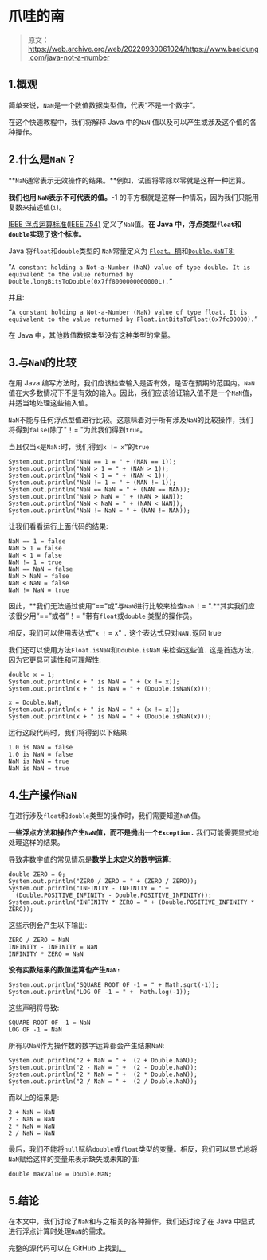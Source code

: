 # 爪哇的南

> 原文：<https://web.archive.org/web/20220930061024/https://www.baeldung.com/java-not-a-number>

## 1.概观

简单来说，`NaN`是一个数值数据类型值，代表“不是一个数字”。

在这个快速教程中，我们将解释 Java 中的`NaN` 值以及可以产生或涉及这个值的各种操作。

## 2.什么是`NaN`？

**`NaN`通常表示无效操作的结果。**例如，试图将零除以零就是这样一种运算。

**我们也用 `NaN`表示不可代表的值。**-1 的平方根就是这样一种情况，因为我们只能用复数来描述值(`i`)。

[IEEE 浮点运算标准(IEEE 754)](https://web.archive.org/web/20220523135107/https://en.wikipedia.org/wiki/IEEE_754) 定义了`NaN`值。**在 Java 中，浮点类型`float`和`double`实现了这个标准。**

Java 将`float`和`double`类型的 `NaN`常量定义为 [`Float`。楠](https://web.archive.org/web/20220523135107/https://docs.oracle.com/en/java/javase/11/docs/api/java.base/java/lang/Float.html#NaN)和[`Double.NaN`T8:](https://web.archive.org/web/20220523135107/https://docs.oracle.com/en/java/javase/11/docs/api/java.base/java/lang/Double.html#NaN)

”`A constant holding a Not-a-Number (NaN) value of type double. It is equivalent to the value returned by Double.longBitsToDouble(0x7ff8000000000000L).”`

并且:

`“A constant holding a Not-a-Number (NaN) value of type float. It is equivalent to the value returned by Float.intBitsToFloat(0x7fc00000).”`

在 Java 中，其他数值数据类型没有这种类型的常量。

## 3.与`NaN`的比较

在用 Java 编写方法时，我们应该检查输入是否有效，是否在预期的范围内。`NaN`值在大多数情况下不是有效的输入。因此，我们应该验证输入值不是一个`NaN`值，并适当地处理这些输入值。

`NaN`不能与任何浮点型值进行比较。这意味着对于所有涉及`NaN`的比较操作，我们将得到`false`(除了"！= "为此我们得到`true`。

当且仅当`x`是`NaN:`时，我们得到`x != x”`的`true`

```
System.out.println("NaN == 1 = " + (NAN == 1));
System.out.println("NaN > 1 = " + (NAN > 1));
System.out.println("NaN < 1 = " + (NAN < 1));
System.out.println("NaN != 1 = " + (NAN != 1));
System.out.println("NaN == NaN = " + (NAN == NAN));
System.out.println("NaN > NaN = " + (NAN > NAN));
System.out.println("NaN < NaN = " + (NAN < NAN));
System.out.println("NaN != NaN = " + (NAN != NAN)); 
```

让我们看看运行上面代码的结果:

```
NaN == 1 = false
NaN > 1 = false
NaN < 1 = false
NaN != 1 = true
NaN == NaN = false
NaN > NaN = false
NaN < NaN = false
NaN != NaN = true 
```

因此，**我们无法通过使用“==”或”与`NaN`进行比较来检查`NaN`！= ".**其实我们应该很少用“==”或者”！= "带有`float`或`double` 类型的操作员。

相反，我们可以使用表达式"`x !` = x" `.` 这个表达式只对`NAN.`返回 true

我们还可以使用方法`Float.isNaN`和`Double.isNaN` 来检查这些值`.` 这是首选方法，因为它更具可读性和可理解性:

```
double x = 1;
System.out.println(x + " is NaN = " + (x != x));
System.out.println(x + " is NaN = " + (Double.isNaN(x)));

x = Double.NaN;
System.out.println(x + " is NaN = " + (x != x));
System.out.println(x + " is NaN = " + (Double.isNaN(x))); 
```

运行这段代码时，我们将得到以下结果:

```
1.0 is NaN = false
1.0 is NaN = false
NaN is NaN = true
NaN is NaN = true
```

## 4.生产操作`NaN`

在进行涉及`float`和`double`类型的操作时，我们需要知道`NaN`值。

**一些浮点方法和操作产生`NaN`值，而不是抛出一个`Exception.`** 我们可能需要显式地处理这样的结果。

导致非数字值的常见情况是**数学上未定义的数字运算**:

```
double ZERO = 0;
System.out.println("ZERO / ZERO = " + (ZERO / ZERO));
System.out.println("INFINITY - INFINITY = " + 
  (Double.POSITIVE_INFINITY - Double.POSITIVE_INFINITY));
System.out.println("INFINITY * ZERO = " + (Double.POSITIVE_INFINITY * ZERO)); 
```

这些示例会产生以下输出:

```
ZERO / ZERO = NaN
INFINITY - INFINITY = NaN
INFINITY * ZERO = NaN 
```

**没有实数结果的数值运算也产生`NaN:`**

```
System.out.println("SQUARE ROOT OF -1 = " + Math.sqrt(-1));
System.out.println("LOG OF -1 = " +  Math.log(-1)); 
```

这些声明将导致:

```
SQUARE ROOT OF -1 = NaN
LOG OF -1 = NaN 
```

所有以`NaN`作为操作数的数字运算都会产生结果`NaN`:

```
System.out.println("2 + NaN = " +  (2 + Double.NaN));
System.out.println("2 - NaN = " +  (2 - Double.NaN));
System.out.println("2 * NaN = " +  (2 * Double.NaN));
System.out.println("2 / NaN = " +  (2 / Double.NaN)); 
```

而以上的结果是:

```
2 + NaN = NaN
2 - NaN = NaN
2 * NaN = NaN
2 / NaN = NaN 
```

最后，我们不能将`null`赋给`double`或`float`类型的变量。相反，我们可以显式地将`NaN`赋给这样的变量来表示缺失或未知的值:

```
double maxValue = Double.NaN;
```

## 5.结论

在本文中，我们讨论了`NaN`和与之相关的各种操作。我们还讨论了在 Java 中显式进行浮点计算时处理`NaN`的需求。

完整的源代码可以在 GitHub 上找到[。](https://web.archive.org/web/20220523135107/https://github.com/eugenp/tutorials/tree/master/java-numbers-2)